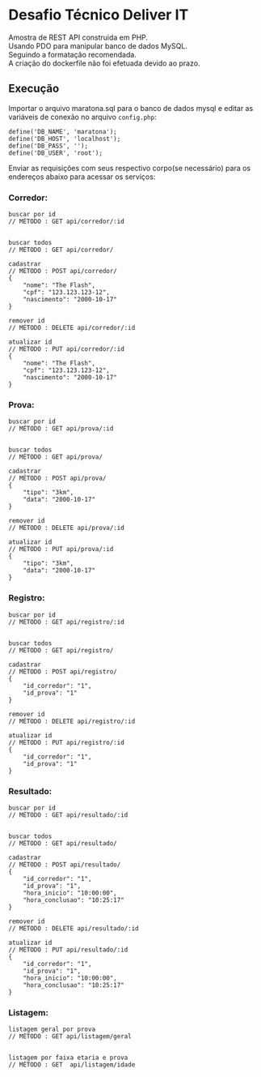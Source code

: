 # Desafio Técnico Deliver IT

Amostra de REST API construida em PHP. <br/>
Usando PDO para manipular banco de dados MySQL.<br/>
Seguindo a formatação recomendada.<br/>
A criação do dockerfile não foi efetuada devido ao prazo.<br/>

## Execução
Importar o arquivo maratona.sql para o banco de dados mysql e editar as variáveis de conexão no arquivo ``config.php``:

```
define('DB_NAME', 'maratona');
define('DB_HOST', 'localhost');
define('DB_PASS', '');
define('DB_USER', 'root');
```

Enviar as requisições com seus respectivo corpo(se necessário) para os endereços abaixo para acessar os serviços:

### Corredor:
```
buscar por id
// MÉTODO : GET api/corredor/:id


buscar todos
// MÉTODO : GET api/corredor/

cadastrar
// MÉTODO : POST api/corredor/
{
    "nome": "The Flash",
    "cpf": "123.123.123-12",
    "nascimento": "2000-10-17"
}

remover id
// MÉTODO : DELETE api/corredor/:id

atualizar id
// MÉTODO : PUT api/corredor/:id
{
    "nome": "The Flash",
    "cpf": "123.123.123-12",
    "nascimento": "2000-10-17"
}

```

### Prova:
```
buscar por id
// MÉTODO : GET api/prova/:id


buscar todos
// MÉTODO : GET api/prova/

cadastrar
// MÉTODO : POST api/prova/
{
    "tipo": "3km",
    "data": "2000-10-17"
}

remover id
// MÉTODO : DELETE api/prova/:id

atualizar id
// MÉTODO : PUT api/prova/:id
{
    "tipo": "3km",
    "data": "2000-10-17"
}

```

### Registro:
```
buscar por id
// MÉTODO : GET api/registro/:id


buscar todos
// MÉTODO : GET api/registro/

cadastrar
// MÉTODO : POST api/registro/
{
    "id_corredor": "1",
    "id_prova": "1"
}

remover id
// MÉTODO : DELETE api/registro/:id

atualizar id
// MÉTODO : PUT api/registro/:id
{
    "id_corredor": "1",
    "id_prova": "1"
}

```


### Resultado:
```
buscar por id
// MÉTODO : GET api/resultado/:id


buscar todos
// MÉTODO : GET api/resultado/

cadastrar
// MÉTODO : POST api/resultado/
{
    "id_corredor": "1",
    "id_prova": "1",
    "hora_inicio": "10:00:00",
    "hora_conclusao": "10:25:17"
}

remover id
// MÉTODO : DELETE api/resultado/:id

atualizar id
// MÉTODO : PUT api/resultado/:id
{
    "id_corredor": "1",
    "id_prova": "1",
    "hora_inicio": "10:00:00",
    "hora_conclusao": "10:25:17"
}

```


### Listagem:
```
listagem geral por prova
// MÉTODO : GET api/listagem/geral


listagem por faixa etaria e prova
// MÉTODO : GET  api/listagem/idade


```
